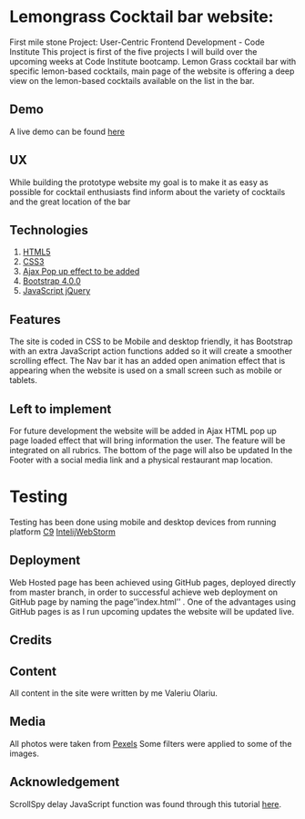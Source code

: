 # Lemongrass Cocktail bar website:
First mile stone Project: User-Centric Frontend Development - Code Institute
This project is first of the five projects I will build over the upcoming weeks at Code Institute bootcamp.
Lemon Grass cocktail bar with specific lemon-based cocktails, main page of the website is offering a deep view on the lemon-based cocktails available on the list in the bar.
## Demo
A live demo can be found [here](https://valeriuolar.github.io/LemonGrass-Cocktail-Bar/)
## UX
While building the prototype website my goal is to make it as easy as possible for cocktail enthusiasts find inform about the variety of cocktails and the great location of the bar
## Technologies
1.	[HTML5]( https://www.w3schools.com/html/html_intro.asp)
2.	[CSS3]( https://www.w3schools.com/css/)
3.	[Ajax Pop up effect to be added]( https://www.w3schools.com/xml/ajax_intro.asp)
4.	[Bootstrap 4.0.0]( https://getbootstrap.com/docs/4.0/getting-started/introduction/)
5.	[JavaScript jQuery]( https://www.w3schools.com/js/default.asp)
## Features
The site is coded in CSS to be Mobile and desktop friendly, it has Bootstrap with an extra JavaScript action functions added so it will create a smoother scrolling effect. 
The Nav bar it has an added open animation effect that is appearing when the website is used on a small screen such as mobile or tablets.
## Left to implement 
For future development the website will be added in Ajax HTML pop up page loaded effect that will bring information the user. The feature will be integrated on all rubrics.
The bottom of the page will also be updated In the Footer with a social media link and a physical restaurant map location.
# Testing
Testing has been done using mobile and desktop devices from running platform [C9]( https://c9.io)
[IntelijWebStorm]( https://www.jetbrains.com/webstorm)
## Deployment 
Web Hosted page has been achieved using GitHub pages, deployed directly from master branch, in order to successful achieve web deployment on GitHub page by naming the page’’index.html’’ .
One of the advantages using GitHub pages is as I run upcoming updates the website will be updated live.
## Credits
## Content
All content in the site were written by me Valeriu Olariu.
## Media
All photos were taken from [Pexels](https://www.pexels.com/) Some filters were applied to some of the images.
## Acknowledgement
ScrollSpy delay JavaScript function was found through this tutorial [here](https://www.abeautifulsite.net/smoothly-scroll-to-an-element-without-a-jquery-plugin-2). 
